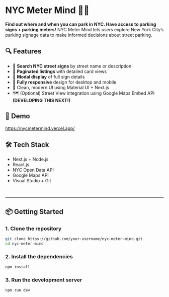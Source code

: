 # NYC Meter Mind 🚗🗽

**Find out where and when you can park in NYC. Have access to parking signs + parking meters!**
NYC Meter Mind lets users explore New York City’s parking signage data to make informed decisions about street parking.

## 🔍 Features

- 🔎 **Search NYC street signs** by street name or description  
- 📄 **Paginated listings** with detailed card views  
- 💬 **Modal display** of full sign details  
- 📱 **Fully responsive** design for desktop and mobile  
- 🎯 Clean, modern UI using Material UI + Next.js  
- 🗺️ (Optional) Street View integration using Google Maps Embed API  **(DEVELOPING THIS NEXT!)**

## 🚀 Demo

https://nycmetermind.vercel.app/

## 🛠 Tech Stack

- Next.js + Node.js
- React.js 
- NYC Open Data API
- Google Maps API
- Visual Studio + Git

<br>

---

## 📦 Getting Started

### 1. Clone the repository

```bash
git clone https://github.com/your-username/nyc-meter-mind.git
cd nyc-meter-mind
```

### 2. Install the dependencies

```bash
npm install
```

### 3. Run the development server

```bash
npm run dev
```

